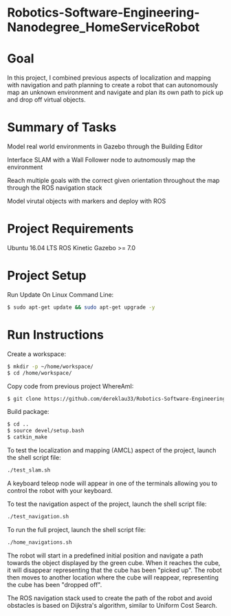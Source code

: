 # Robotics-Software-Engineering-Nanodegree_HomeServiceRobot

# Goal
In this project, I combined previous aspects of localization and mapping with navigation and path planning to create a robot that can autonomously map an unknown environment and navigate and plan its own path to pick up and drop off virtual objects. 

# Summary of Tasks
Model real world environments in Gazebo through the Building Editor

Interface SLAM with a Wall Follower node to autnomously map the environment

Reach multiple goals with the correct given orientation throughout the map through the ROS navigation stack

Model virutal objects with markers and deploy with ROS

# Project Requirements
Ubuntu 16.04 LTS
ROS Kinetic
Gazebo >= 7.0  

# Project Setup
Run Update On Linux Command Line:   
```bash
$ sudo apt-get update && sudo apt-get upgrade -y
``` 

# Run Instructions
Create a workspace:    
```bash
$ mkdir -p ~/home/workspace/
$ cd /home/workspace/
```   

Copy code from previous project WhereAmI:
```bash
$ git clone https://github.com/dereklau33/Robotics-Software-Engineering-Nanodegree_MapMyWorld.git
```

Build package:  
```bash
$ cd ..
$ source devel/setup.bash
$ catkin_make
```

To test the localization and mapping (AMCL) aspect of the project, launch the shell script file:
```bash
./test_slam.sh
```   
A keyboard teleop node will appear in one of the terminals allowing you to control the robot with your keyboard. 

To test the navigation aspect of the project, launch the shell script file:
```bash
./test_navigation.sh
```  

To run the full project, launch the shell script file:
```bash
./home_navigations.sh
```  

The robot will start in a predefined initial position and navigate a path towards the object displayed by the green cube. When it reaches the cube, it will disappear representing that the cube has been "picked up". The robot then moves to another location where the cube will reappear, representing the cube has been "dropped off". 

The ROS navigation stack used to create the path of the robot and avoid obstacles is based on Dijkstra's algorithm, similar to Uniform Cost Search. 
